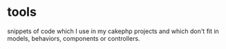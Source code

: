 # tools
snippets of code which I use in my cakephp projects and which don't fit in models, behaviors, components or controllers.
